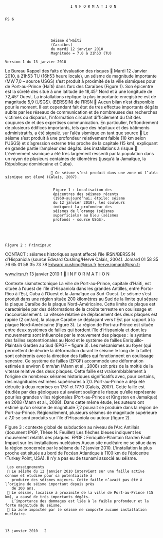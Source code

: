                                  I N F O R M A T I O N

                                                                                                                  FS 6




                         Séisme d’Haïti
                         (Caraïbes)
                         du mardi 12 janvier 2010
                         Magnitude = 7,0 à 21h53 (TU)
                                                                                    Version 1 du 13 janvier 2010


 Le Bureau               Rappel des faits
 d'évaluation
 des risques              Mardi 12 Janvier 2010, à 21h53 TU (16h53 heure locale), un séisme de
                          magnitude importante (MW 7,0 – source USGS) s’est produit à proximité de la ville
 sismiques pour
                          de Port-au-Prince (Haïti) dans l’arc des Caraïbes (Figure 1). Son épicentre est
 la sûreté des            situé à une latitude de 18,45° Nord et à une longitude de 72,45° Ouest. La
 installations            réplique la plus importante enregistrée est de magnitude 5,9 (USGS).
 (BERSSIN) de l’IRSN
                          Aucun bilan n’est disponible pour le moment. Il est cependant fait état de très
 effectue                 importants dégâts subits par les réseaux de communication et de nombreuses
 des recherches           victimes ou disparus, l’information circulant difficilement du fait des coupures de
 et des expertises        communication. En particulier, l’effondrement de plusieurs édifices importants, tels
                          que des hôpitaux et des bâtiments administratifs, a été signalé.
 sur l’aléa sismique
 en tant que source       Le séisme s’est produit à une profondeur relativement faible (10 km selon l’USGS) et
 d’agression externe      très proche de la capitale (15 km), expliquant en grande partie l’ampleur des
                          dégâts.
 des installations
 à risque                 L’événement sismique a été très largement ressenti par la population dans un rayon
                          de plusieurs centaines de kilomètres (jusqu’à la Jamaïque, la République
                          dominicaine et Cuba).

                          Ce séisme s’est produit dans une zone où l’aléa sismique est élevé (Calais, 2007).


                          Figure 1 : Localisation des
                          épicentres des séismes récents
                          (1960-aujourd’hui; étoile: séisme
                          du 12 janvier 2010), les couleurs
                          indiquent la profondeur des
                          séismes de l’orange (séismes
                          superficiels) au bleu (séismes
                          profonds - source USGS).




                                                                                        Figure 2 : Principaux
CONTACT :                                                                               séismes       historiques
                                                                                        ayant     affecté     l’ile
IRSN/BERSSIN                                                                            d’Hispaniola      (source
Edward Cushing/Hervé                                                                    Calais, 2004).
Jomard
01 58 35 76 65
01 58 35 73 78
Edward.cushing@irsn.fr
herve.jomard@irsn.fr

 www.irsn.fr
                                                                                                  13 janvier 2010     1
                                     I N F O R M A T I O N

Contexte sismotectonique
La ville de Port-au-Prince, capitale d’Haïti, est située à l’ouest de l’ile d’Hispaniola dans les grandes Antilles,
entre Porto-Rico à l’Est, Cuba à l’Ouest et la Jamaïque au Sud-Ouest. Le séisme s’est produit dans une région
située 200 kilomètres au Sud de la limite qui sépare la plaque Caraïbe de la plaque Nord-Américaine. Cette limite
de plaque est caractérisée par des déformations de la croûte terrestre en coulissage et raccourcissement. La
vitesse relative de déplacement des deux plaques est rapide (2 cm/an), la plaque Caraïbe se déplaçant vers l’Est
par rapport à la plaque Nord-Américaine (figure 3). La région de Port-au-Prince est située entre deux systèmes de
failles qui bordent l’île d’Hispaniola et dont les mouvements sont influencés par le mouvement des plaques : le
système des failles septentrionales au Nord et le système de failles Enriquillo-Plaintain Garden au Sud (EPGF –
figure 3). Les mécanismes au foyer (qui permettent de décrire la déformation durant le séisme le long de la faille)
sont cohérents avec la direction des failles qui fonctionnent en coulissage senestre. Ce système de failles (EPGF)
accommode une déformation estimée à environ 8 mm/an (Mann et al., 2008) soit près de la moitié de la vitesse
relative des deux plaques. Cette faille est vraisemblablement à l’origine de nombreux séismes historiques
significatifs avec, pour certains, des magnitudes estimées supérieures à 7,0. Port-au-Prince a déjà été détruite à
deux reprises en 1751 et 1770 (Calais, 2007). Cette faille est étudiée par des géologues qui avaient souligné le
risque qu’elle représente pour les grandes villes régionales (Port-au-Prince et Kingston en Jamaïque) en 2008
(Mann et al., 2008). Dans cette même étude, les auteurs ont estimé qu’un séisme de magnitude 7,2 pouvait se
produire dans la région de Port-au-Prince.
Régionalement, plusieurs séismes de magnitude supérieure à 7,0 se sont produits sur l’ile d’Hispaniola ou autour
(figure 2).




   Figure 3 : contexte global de subduction au niveau de l’Arc Antillais (document IPGP, Thèse N. Feuillet)
   Les flèches bleues indiquent les mouvement relatifs des plaques. EPGF : Enriquillo-Plaintain Garden
   Fault
   Impact sur les installations nucléaires
   Aucun site nucléaire ne se situe dans la région concernée par le séisme du 12 janvier 2010. L’installation la plus
   proche est située au bord de l’océan Atlantique à 1100 km de l’épicentre (Turkey Point, USA). Il n’y a pas eu de
   tsunami associé au séisme.


     Les enseignements
      Le séisme du 12 janvier 2010 intervient sur une faille active connue et étudiée pour sa potentialité à
       produire des séismes majeurs. Cette faille n’avait pas été à l’origine de séisme important depuis près
       de 200 ans.
      Le séisme, localisé à proximité de la ville de Port-au-Prince (15 km), a causé de très importants dégâts.
       L’importance des dommages est liée à la faible profondeur et la forte magnitude du séisme.
      La zone impactée par le séisme ne comporte aucune installation nucléaire.


                                                                                                      13 janvier 2010   2
